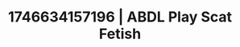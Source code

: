 ---
categories:
- Curvy goddess
- AI-generated
- Delirious pleasure
- Subtle kink
- Romantasy erotica
- Sensual choreography
- ASMR
- Cosplay
image: /assets/images/1746634157196.jpg
layout: post
seo:
  description: Featured content with premium Scat Fetish, ABDL Play. HD images available.
  keywords: Scat Fetish, ABDL Play
  og_image: /assets/images/1746634157196.jpg
  schema_type: VisualArtwork
tags:
- ABDL Play
- Scat Fetish
- '#1746634157196'
title: 1746634157196 | ABDL Play Scat Fetish
---